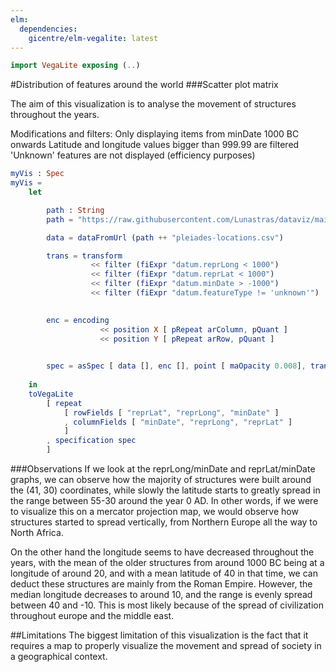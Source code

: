 ```yaml
---
elm:
  dependencies:
    gicentre/elm-vegalite: latest
---
```


```elm {l=hidden}
import VegaLite exposing (..)
```
#Distribution of features around the world
###Scatter plot matrix

The aim of this visualization is to analyse the movement of structures throughout the years.

Modifications and filters:
    Only displaying items from minDate 1000 BC onwards
    Latitude and longitude values bigger than 999.99 are filtered
    'Unknown' features are not displayed (efficiency purposes)

```elm {v interactive}
myVis : Spec
myVis =
    let

        path : String
        path = "https://raw.githubusercontent.com/Lunastras/dataviz/main/datasets/"

        data = dataFromUrl (path ++ "pleiades-locations.csv") 

        trans = transform 
                  << filter (fiExpr "datum.reprLong < 1000")
                  << filter (fiExpr "datum.reprLat < 1000")
                  << filter (fiExpr "datum.minDate > -1000")
                  << filter (fiExpr "datum.featureType != 'unknown'")

 
        enc = encoding
                    << position X [ pRepeat arColumn, pQuant ]
                    << position Y [ pRepeat arRow, pQuant ]
   

        spec = asSpec [ data [], enc [], point [ maOpacity 0.008], trans[] ]
                                
    in
    toVegaLite 
        [ repeat 
            [ rowFields [ "reprLat", "reprLong", "minDate" ]
            , columnFields [ "minDate", "reprLong", "reprLat" ]
            ]
        , specification spec
        ] 

```

###Observations
If we look at the reprLong/minDate  and reprLat/minDate graphs, we can observe how the majority of structures were built around the (41, 30) coordinates, while slowly the latitude starts to greatly spread in the range between 55-30 around the year 0 AD. In other words, if we were to visualize this on a mercator projection map, we would observe how structures started to spread vertically, from Northern Europe all the way to North Africa. 

On the other hand the longitude seems to have decreased throughout the years, with the mean of the older structures from around 1000 BC being at a longitude of around 20, and with a mean latitude of 40 in that time, we can deduct these structures are mainly from the Roman Empire. However, the median longitude decreases to around 10, and the range is evenly spread between 40 and -10. This is most likely because of the spread of civilization throughout europe and the middle east.

##Limitations 
The biggest limitation of this visualization is the fact that it requires a map to properly visualize the movement and spread of society in a geographical context.

